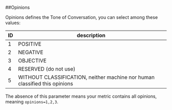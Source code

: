 ##Opinions

Opinions defines the Tone of Conversation, you can select among these values:

ID | description
--- | --- 
1	| POSITIVE
2	| NEGATIVE
3	| OBJECTIVE
4	| RESERVED (do not use)
5	| WITHOUT CLASSIFICATION, neither machine nor human classified this opinions

The absence of this parameter means your metric contains all opinions, meaning `opinions=1,2,3`.

